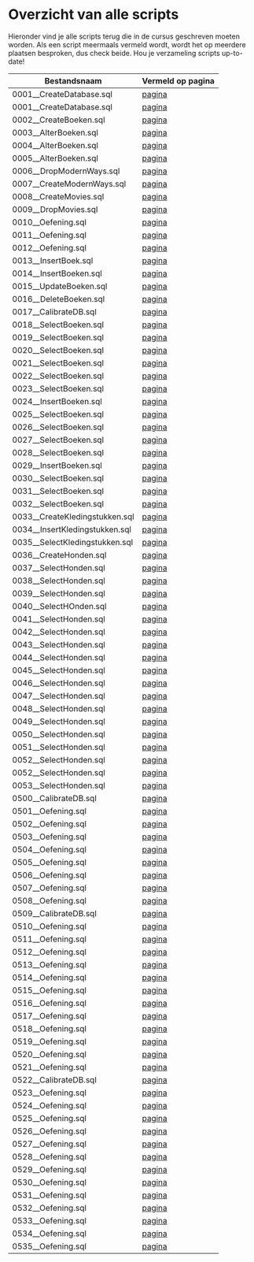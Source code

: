 # Overzicht van alle scripts
Hieronder vind je alle scripts terug die in de cursus geschreven moeten worden. Als een script meermaals vermeld wordt, wordt het op meerdere plaatsen besproken, dus check beide. Hou je verzameling scripts up-to-date!

| Bestandsnaam                     | Vermeld op pagina |
|----------------------------------|-------------------|
| 0001\_\_CreateDatabase.sql | [pagina](https://apwt.gitbook.io/cursus-databanken/semester-1-databanken-intro/deeltalen/ddl/create) |
| 0001\_\_CreateDatabase.sql | [pagina](https://apwt.gitbook.io/cursus-databanken/semester-1-databanken-intro/deeltalen/ddl/create) |
| 0002\_\_CreateBoeken.sql | [pagina](https://apwt.gitbook.io/cursus-databanken/semester-1-databanken-intro/deeltalen/ddl/create) |
| 0003\_\_AlterBoeken.sql | [pagina](https://apwt.gitbook.io/cursus-databanken/semester-1-databanken-intro/deeltalen/ddl/alter) |
| 0004\_\_AlterBoeken.sql | [pagina](https://apwt.gitbook.io/cursus-databanken/semester-1-databanken-intro/deeltalen/ddl/alter) |
| 0005\_\_AlterBoeken.sql | [pagina](https://apwt.gitbook.io/cursus-databanken/semester-1-databanken-intro/deeltalen/ddl/alter) |
| 0006\_\_DropModernWays.sql | [pagina](https://apwt.gitbook.io/cursus-databanken/semester-1-databanken-intro/deeltalen/ddl/drop) |
| 0007\_\_CreateModernWays.sql | [pagina](https://apwt.gitbook.io/cursus-databanken/semester-1-databanken-intro/deeltalen/ddl/drop) |
| 0008\_\_CreateMovies.sql | [pagina](https://apwt.gitbook.io/cursus-databanken/semester-1-databanken-intro/deeltalen/ddl/drop) |
| 0009\_\_DropMovies.sql | [pagina](https://apwt.gitbook.io/cursus-databanken/semester-1-databanken-intro/deeltalen/ddl/drop) |
| 0010\_\_Oefening.sql | [pagina](https://apwt.gitbook.io/cursus-databanken/semester-1-databanken-intro/deeltalen/ddl/oefeningen) |
| 0011\_\_Oefening.sql | [pagina](https://apwt.gitbook.io/cursus-databanken/semester-1-databanken-intro/deeltalen/ddl/oefeningen) |
| 0012\_\_Oefening.sql | [pagina](https://apwt.gitbook.io/cursus-databanken/semester-1-databanken-intro/deeltalen/ddl/oefeningen) |
| 0013\_\_InsertBoek.sql | [pagina](https://apwt.gitbook.io/cursus-databanken/semester-1-databanken-intro/deeltalen/readme1/insert) |
| 0014\_\_InsertBoeken.sql | [pagina](https://apwt.gitbook.io/cursus-databanken/semester-1-databanken-intro/deeltalen/readme1/insert) |
| 0015\_\_UpdateBoeken.sql | [pagina](https://apwt.gitbook.io/cursus-databanken/semester-1-databanken-intro/deeltalen/readme1/update) |
| 0016\_\_DeleteBoeken.sql | [pagina](https://apwt.gitbook.io/cursus-databanken/semester-1-databanken-intro/deeltalen/readme1/delete) |
| 0017\_\_CalibrateDB.sql | [pagina](https://apwt.gitbook.io/cursus-databanken/semester-1-databanken-intro/deeltalen/ddl/oefeningen-labo) |
| 0018\_\_SelectBoeken.sql | [pagina](https://apwt.gitbook.io/cursus-databanken/semester-1-databanken-intro/deeltalen/dml-medium/select-met-where) |
| 0019\_\_SelectBoeken.sql | [pagina](https://apwt.gitbook.io/cursus-databanken/semester-1-databanken-intro/deeltalen/dml-medium/select-met-where) |
| 0020\_\_SelectBoeken.sql | [pagina](https://apwt.gitbook.io/cursus-databanken/semester-1-databanken-intro/deeltalen/dml-medium/select-met-where) |
| 0021\_\_SelectBoeken.sql | [pagina](https://apwt.gitbook.io/cursus-databanken/semester-1-databanken-intro/deeltalen/dml-medium/select-met-where) |
| 0022\_\_SelectBoeken.sql | [pagina](https://apwt.gitbook.io/cursus-databanken/semester-1-databanken-intro/deeltalen/dml-medium/praktijkvoorbeeld-logische-operatoren) |
| 0023\_\_SelectBoeken.sql | [pagina](https://apwt.gitbook.io/cursus-databanken/semester-1-databanken-intro/deeltalen/dml-medium/praktijkvoorbeeld-logische-operatoren) |
| 0024\_\_InsertBoeken.sql | [pagina](https://apwt.gitbook.io/cursus-databanken/semester-1-databanken-intro/deeltalen/dml-medium/praktijkvoorbeeld-logische-operatoren) |
| 0025\_\_SelectBoeken.sql | [pagina](https://apwt.gitbook.io/cursus-databanken/semester-1-databanken-intro/deeltalen/dml-medium/praktijkvoorbeeld-logische-operatoren) |
| 0026\_\_SelectBoeken.sql | [pagina](https://apwt.gitbook.io/cursus-databanken/semester-1-databanken-intro/deeltalen/dml-medium/praktijkvoorbeeld-logische-operatoren) |
| 0027\_\_SelectBoeken.sql | [pagina](https://apwt.gitbook.io/cursus-databanken/semester-1-databanken-intro/deeltalen/dml-medium/praktijkvoorbeeld-logische-operatoren) |
| 0028\_\_SelectBoeken.sql | [pagina](https://apwt.gitbook.io/cursus-databanken/semester-1-databanken-intro/deeltalen/dml-medium/vergelijkingen-in-mysql) |
| 0029\_\_InsertBoeken.sql | [pagina](https://apwt.gitbook.io/cursus-databanken/semester-1-databanken-intro/deeltalen/dml-medium/vergelijkingen-in-mysql) |
| 0030\_\_SelectBoeken.sql | [pagina](https://apwt.gitbook.io/cursus-databanken/semester-1-databanken-intro/deeltalen/dml-medium/vergelijkingen-in-mysql) |
| 0031\_\_SelectBoeken.sql | [pagina](https://apwt.gitbook.io/cursus-databanken/semester-1-databanken-intro/deeltalen/dml-medium/select-sorteren) |
| 0032\_\_SelectBoeken.sql | [pagina](https://apwt.gitbook.io/cursus-databanken/semester-1-databanken-intro/deeltalen/dml-medium/like) |
| 0033\_\_CreateKledingstukken.sql | [pagina](https://apwt.gitbook.io/cursus-databanken/semester-1-databanken-intro/deeltalen/ddl/enum) |
| 0034\_\_InsertKledingstukken.sql | [pagina](https://apwt.gitbook.io/cursus-databanken/semester-1-databanken-intro/deeltalen/ddl/enum) |
| 0035\_\_SelectKledingstukken.sql | [pagina](https://apwt.gitbook.io/cursus-databanken/semester-1-databanken-intro/deeltalen/ddl/enum) |
| 0036\_\_CreateHonden.sql | [pagina](https://apwt.gitbook.io/cursus-databanken/semester-1-databanken-intro/deeltalen/dml/select-met-group-by) |
| 0037\_\_SelectHonden.sql | [pagina](https://apwt.gitbook.io/cursus-databanken/semester-1-databanken-intro/deeltalen/dml/select-met-group-by) |
| 0038\_\_SelectHonden.sql | [pagina](https://apwt.gitbook.io/cursus-databanken/semester-1-databanken-intro/deeltalen/dml/select-met-group-by) |
| 0039\_\_SelectHonden.sql | [pagina](https://apwt.gitbook.io/cursus-databanken/semester-1-databanken-intro/deeltalen/dml/select-met-group-by) |
| 0040\_\_SelectHOnden.sql | [pagina](https://apwt.gitbook.io/cursus-databanken/semester-1-databanken-intro/deeltalen/dml/aggregaatfuncties) |
| 0041\_\_SelectHonden.sql | [pagina](https://apwt.gitbook.io/cursus-databanken/semester-1-databanken-intro/deeltalen/dml/aggregaatfuncties) |
| 0042\_\_SelectHonden.sql | [pagina](https://apwt.gitbook.io/cursus-databanken/semester-1-databanken-intro/deeltalen/dml/aggregaatfuncties) |
| 0043\_\_SelectHonden.sql | [pagina](https://apwt.gitbook.io/cursus-databanken/semester-1-databanken-intro/deeltalen/dml/aggregaatfuncties) |
| 0044\_\_SelectHonden.sql | [pagina](https://apwt.gitbook.io/cursus-databanken/semester-1-databanken-intro/deeltalen/dml/windowfuncties) |
| 0045\_\_SelectHonden.sql | [pagina](https://apwt.gitbook.io/cursus-databanken/semester-1-databanken-intro/deeltalen/dml/windowfuncties) |
| 0046\_\_SelectHonden.sql | [pagina](https://apwt.gitbook.io/cursus-databanken/semester-1-databanken-intro/deeltalen/dml/windowfuncties) |
| 0047\_\_SelectHonden.sql | [pagina](https://apwt.gitbook.io/cursus-databanken/semester-1-databanken-intro/deeltalen/dml/having) |
| 0048\_\_SelectHonden.sql | [pagina](https://apwt.gitbook.io/cursus-databanken/semester-1-databanken-intro/deeltalen/dml/having) |
| 0049\_\_SelectHonden.sql | [pagina](https://apwt.gitbook.io/cursus-databanken/semester-1-databanken-intro/deeltalen/dml/in) |
| 0050\_\_SelectHonden.sql | [pagina](https://apwt.gitbook.io/cursus-databanken/semester-1-databanken-intro/deeltalen/dml/in) |
| 0051\_\_SelectHonden.sql | [pagina](https://apwt.gitbook.io/cursus-databanken/semester-1-databanken-intro/deeltalen/dml/in) |
| 0052\_\_SelectHonden.sql | [pagina](https://apwt.gitbook.io/cursus-databanken/semester-1-databanken-intro/deeltalen/dml/in) |
| 0052\_\_SelectHonden.sql | [pagina](https://apwt.gitbook.io/cursus-databanken/semester-1-databanken-intro/deeltalen/dml/between) |
| 0053\_\_SelectHonden.sql | [pagina](https://apwt.gitbook.io/cursus-databanken/semester-1-databanken-intro/deeltalen/dml/distinct) |
| 0500\_\_CalibrateDB.sql | [pagina](https://apwt.gitbook.io/cursus-databanken/semester-1-databanken-intro/deeltalen/ddl/oefeningen-labo) |
| 0501\_\_Oefening.sql | [pagina](https://apwt.gitbook.io/cursus-databanken/semester-1-databanken-intro/deeltalen/ddl/oefeningen-labo) |
| 0502\_\_Oefening.sql | [pagina](https://apwt.gitbook.io/cursus-databanken/semester-1-databanken-intro/deeltalen/ddl/oefeningen-labo) |
| 0503\_\_Oefening.sql | [pagina](https://apwt.gitbook.io/cursus-databanken/semester-1-databanken-intro/deeltalen/ddl/oefeningen-labo) |
| 0504\_\_Oefening.sql | [pagina](https://apwt.gitbook.io/cursus-databanken/semester-1-databanken-intro/deeltalen/ddl/oefeningen-labo) |
| 0505\_\_Oefening.sql | [pagina](https://apwt.gitbook.io/cursus-databanken/semester-1-databanken-intro/deeltalen/ddl/oefeningen-labo) |
| 0506\_\_Oefening.sql | [pagina](https://apwt.gitbook.io/cursus-databanken/semester-1-databanken-intro/deeltalen/ddl/oefeningen-labo) |
| 0507\_\_Oefening.sql | [pagina](https://apwt.gitbook.io/cursus-databanken/semester-1-databanken-intro/deeltalen/ddl/oefeningen-labo) |
| 0508\_\_Oefening.sql | [pagina](https://apwt.gitbook.io/cursus-databanken/semester-1-databanken-intro/deeltalen/ddl/oefeningen-labo) |
| 0509\_\_CalibrateDB.sql | [pagina](https://apwt.gitbook.io/cursus-databanken/semester-1-databanken-intro/deeltalen/readme1/oefeningen-labo) |
| 0510\_\_Oefening.sql | [pagina](https://apwt.gitbook.io/cursus-databanken/semester-1-databanken-intro/deeltalen/readme1/oefeningen-labo) |
| 0511\_\_Oefening.sql | [pagina](https://apwt.gitbook.io/cursus-databanken/semester-1-databanken-intro/deeltalen/readme1/oefeningen-labo) |
| 0512\_\_Oefening.sql | [pagina](https://apwt.gitbook.io/cursus-databanken/semester-1-databanken-intro/deeltalen/readme1/oefeningen-labo) |
| 0513\_\_Oefening.sql | [pagina](https://apwt.gitbook.io/cursus-databanken/semester-1-databanken-intro/deeltalen/readme1/oefeningen-labo) |
| 0514\_\_Oefening.sql | [pagina](https://apwt.gitbook.io/cursus-databanken/semester-1-databanken-intro/deeltalen/readme1/oefeningen-labo) |
| 0515\_\_Oefening.sql | [pagina](https://apwt.gitbook.io/cursus-databanken/semester-1-databanken-intro/deeltalen/readme1/oefeningen-labo) |
| 0516\_\_Oefening.sql | [pagina](https://apwt.gitbook.io/cursus-databanken/semester-1-databanken-intro/deeltalen/readme1/oefeningen-labo) |
| 0517\_\_Oefening.sql | [pagina](https://apwt.gitbook.io/cursus-databanken/semester-1-databanken-intro/deeltalen/readme1/oefeningen-labo) |
| 0518\_\_Oefening.sql | [pagina](https://apwt.gitbook.io/cursus-databanken/semester-1-databanken-intro/deeltalen/readme1/oefeningen-labo) |
| 0519\_\_Oefening.sql | [pagina](https://apwt.gitbook.io/cursus-databanken/semester-1-databanken-intro/deeltalen/readme1/oefeningen-labo) |
| 0520\_\_Oefening.sql | [pagina](https://apwt.gitbook.io/cursus-databanken/semester-1-databanken-intro/deeltalen/readme1/oefeningen-labo) |
| 0521\_\_Oefening.sql | [pagina](https://apwt.gitbook.io/cursus-databanken/semester-1-databanken-intro/deeltalen/readme1/oefeningen-labo) |
| 0522\_\_CalibrateDB.sql | [pagina](https://apwt.gitbook.io/cursus-databanken/semester-1-databanken-intro/deeltalen/dml-medium/oefeningen-labo-medium) |
| 0523\_\_Oefening.sql | [pagina](https://apwt.gitbook.io/cursus-databanken/semester-1-databanken-intro/deeltalen/dml-medium/oefeningen-labo-medium) |
| 0524\_\_Oefening.sql | [pagina](https://apwt.gitbook.io/cursus-databanken/semester-1-databanken-intro/deeltalen/dml-medium/oefeningen-labo-medium) |
| 0525\_\_Oefening.sql | [pagina](https://apwt.gitbook.io/cursus-databanken/semester-1-databanken-intro/deeltalen/dml-medium/oefeningen-labo-medium) |
| 0526\_\_Oefening.sql | [pagina](https://apwt.gitbook.io/cursus-databanken/semester-1-databanken-intro/deeltalen/dml-medium/oefeningen-labo-medium) |
| 0527\_\_Oefening.sql | [pagina](https://apwt.gitbook.io/cursus-databanken/semester-1-databanken-intro/deeltalen/dml-medium/oefeningen-labo-medium) |
| 0528\_\_Oefening.sql | [pagina](https://apwt.gitbook.io/cursus-databanken/semester-1-databanken-intro/deeltalen/dml-medium/oefeningen-labo-medium) |
| 0529\_\_Oefening.sql | [pagina](https://apwt.gitbook.io/cursus-databanken/semester-1-databanken-intro/deeltalen/dml-medium/oefeningen-labo-medium) |
| 0530\_\_Oefening.sql | [pagina](https://apwt.gitbook.io/cursus-databanken/semester-1-databanken-intro/deeltalen/dml-medium/oefeningen-labo-medium) |
| 0531\_\_Oefening.sql | [pagina](https://apwt.gitbook.io/cursus-databanken/semester-1-databanken-intro/deeltalen/dml-medium/oefeningen-labo-medium) |
| 0532\_\_Oefening.sql | [pagina](https://apwt.gitbook.io/cursus-databanken/semester-1-databanken-intro/deeltalen/dml-medium/oefeningen-labo-medium) |
| 0533\_\_Oefening.sql | [pagina](https://apwt.gitbook.io/cursus-databanken/semester-1-databanken-intro/deeltalen/dml-medium/oefeningen-labo-medium) |
| 0534\_\_Oefening.sql | [pagina](https://apwt.gitbook.io/cursus-databanken/semester-1-databanken-intro/deeltalen/dml-medium/oefeningen-labo-medium) |
| 0535\_\_Oefening.sql | [pagina](https://apwt.gitbook.io/cursus-databanken/semester-1-databanken-intro/deeltalen/dml-medium/oefeningen-labo-medium) |